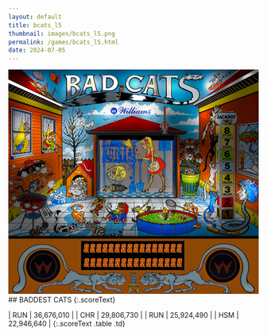 ```yaml
---
layout: default
title: bcats_l5
thumbnail: images/bcats_l5.png
permalink: /games/bcats_l5.html
date: 2024-07-05
---
```


<img src="../images/bcats_l5.png" class="gameThumbnail img-fluid mx-auto align-middle">
## BADDEST CATS
{:.scoreText}

| RUN | 36,676,010 | 
| CHR | 29,806,730 | 
| RUN | 25,924,490 | 
| HSM | 22,946,640 | 
{:.scoreText .table .td}
